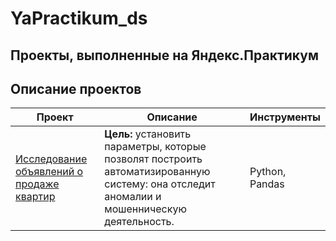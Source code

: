 # YaPractikum_ds
## Проекты, выполненные на Яндекс.Практикум
## Описание проектов

| Проект        | Описание          | Инструменты                                                      |
|---------------|-------------------|------------------------------------------------------------------|
|[Исследование объявлений о продаже квартир](https://github.com/cybermetalpunk/YaPractikum_ds/tree/main/real_estate_data)| **Цель:** установить параметры, которые позволят построить автоматизированную систему: она отследит аномалии и мошенническую деятельность.|Python, Pandas|

